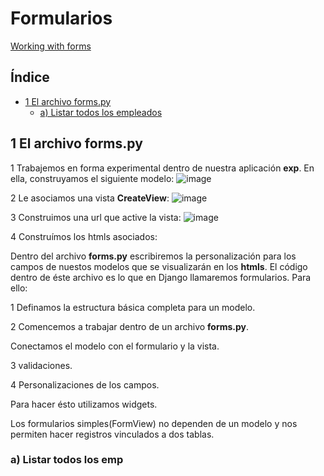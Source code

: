 # Formularios

[Working with forms](https://docs.djangoproject.com/en/5.1/topics/forms/)

## Índice

* [1 El archivo forms.py](#1-El-archivo-forms.py)
  * [a) Listar todos los empleados](#a-Listar-todos-los-empleados)

## 1 El archivo forms.py

1 Trabajemos en forma experimental dentro de nuestra aplicación **exp**. En ella, construyamos el siguiente modelo:
![image](https://github.com/user-attachments/assets/2e9fc619-686b-4022-bb51-879a9b9c0184)

2 Le asociamos una vista **CreateView**:
![image](https://github.com/user-attachments/assets/aca8fd35-60b2-41e0-a9c0-8f2d4bf551c1)

3 Construimos una url que active la vista:
![image](https://github.com/user-attachments/assets/d87dc82f-a1eb-4fb9-9dba-edf220c34ed6)

4 Construímos los htmls asociados:




Dentro del archivo **forms.py** escribiremos la personalización para los campos de nuestos modelos que se visualizarán en los **htmls**. El código dentro de éste archivo es lo que en Django llamaremos formularios. Para ello:

1 Definamos la estructura básica completa para un modelo.

2 Comencemos a trabajar dentro de un archivo **forms.py**.

Conectamos el modelo con el formulario y la vista.

3 validaciones.

4 Personalizaciones de los campos.

Para hacer ésto utilizamos widgets.

Los formularios simples(FormView) no dependen de un modelo y nos permiten hacer registros vinculados a dos tablas.

### a) Listar todos los emp
